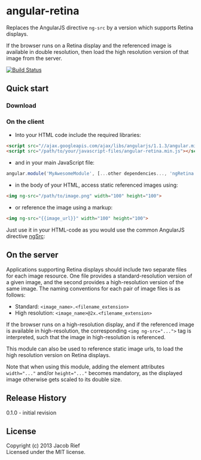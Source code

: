 # angular-retina

Replaces the AngularJS directive ```ng-src``` by a version which supports Retina displays.

If the browser runs on a Retina display and the referenced image is available in double
resolution, then load the high resolution version of that image from the server.

[![Build Status](https://travis-ci.org/jrief/angular-retina.png)](https://travis-ci.org/jrief/angular-retina)

## Quick start
### Download

[min]: https://raw.github.com/jrief/angular-retina/master/dist/angular-retina.min.js
[max]: https://raw.github.com/jrief/angular-retina/master/dist/angular-retina.js

### On the client
+ Into your HTML code include the required libraries:

>
```html
<script src="//ajax.googleapis.com/ajax/libs/angularjs/1.1.3/angular.min.js"></script>
<script src="/path/to/your/javascript-files/angular-retina.min.js"></script>
```

+ and in your main JavaScript file:

>
```javascript
angular.module('MyAwesomeModule', [...other dependencies..., 'ngRetina']);
```

+ in the body of your HTML, access static referenced images using:

>
```html
<img ng-src="/path/to/image.png" width="100" height="100">
```

+ or reference the image using a markup:

>
```html
<img ng-src="{{image_url}}" width="100" height="100">
```

Just use it in your HTML-code as you would use the common AngularJS directive
[ngSrc](http://docs.angularjs.org/api/ng.directive:ngSrc):

## On the server
Applications supporting Retina displays should include two separate files for
each image resource. One file provides a standard-resolution version of a given
image, and the second provides a high-resolution version of the same image.
The naming conventions for each pair of image files is as follows:
+ Standard: ```<image_name>.<filename_extension>```
+ High resolution: ```<image_name>@2x.<filename_extension>```

If the browser runs on a high-resolution display, and if the referenced image
is available in high-resolution, the corresponding ```<img ng-src="...">``` tag
is interpreted, such that the image in high-resolution is referenced.

This module can also be used to reference static image urls, to load the
high resolution version on Retina displays.

Note that when using this module, adding the element attributes ```width="..."```
and/or ```height="..."``` becomes mandatory, as the displayed image
otherwise gets scaled to its double size.

## Release History
0.1.0 - initial revision

## License
Copyright (c) 2013 Jacob Rief  
Licensed under the MIT license.
